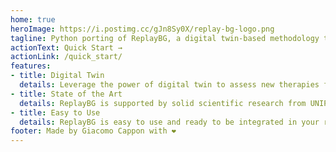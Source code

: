 ```yaml
---
home: true
heroImage: https://i.postimg.cc/gJn8Sy0X/replay-bg-logo.png
tagline: Python porting of ReplayBG, a digital twin-based methodology to develop and assess new strategies for type 1 diabetes management.
actionText: Quick Start →
actionLink: /quick_start/
features:
- title: Digital Twin
  details: Leverage the power of digital twin to assess new therapies for type 1 diabetes
- title: State of the Art
  details: ReplayBG is supported by solid scientific research from UNIPD
- title: Easy to Use
  details: ReplayBG is easy to use and ready to be integrated in your research pipeline
footer: Made by Giacomo Cappon with ❤️
---
```

